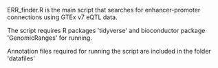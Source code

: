 ERR_finder.R is the main script that searches for enhancer-promoter connections using GTEx v7 eQTL data.

The script requires R packages 'tidyverse' and bioconductor package 'GenomicRanges' for running.

Annotation files required for running the script are included in the folder 'datafiles'